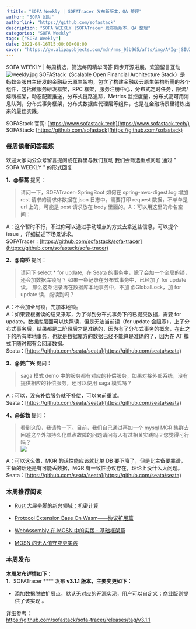 ```yaml
---
？title: "SOFA Weekly | SOFATracer 发布新版本，QA 整理"
author: "SOFA 团队"
authorlink: "https://github.com/sofastack"
description: "SOFA WEEKLY |SOFATracer 发布新版本，QA 整理"
categories: "SOFA Weekly"
tags: ["SOFA Weekly"]
date: 2021-04-16T15:00:00+08:00
cover: "https://gw.alipayobjects.com/mdn/rms_95b965/afts/img/A*Ig-jSIUZWx0AAAAAAAAAAAAAARQnAQ"
---
```

SOFA WEEKLY | 每周精选，筛选每周精华问答
同步开源进展，欢迎留言互动
![weekly.jpg](https://gw.alipayobjects.com/mdn/rms_95b965/afts/img/A*ARgKS6SuU7YAAAAAAAAAAAAAARQnAQ)
SOFAStack（Scalable Open Financial Architecture Stack）是蚂蚁金服自主研发的金融级云原生架构，包含了构建金融级云原生架构所需的各个组件，包括微服务研发框架，RPC 框架，服务注册中心，分布式定时任务，限流/熔断框架，动态配置推送，分布式链路追踪，Metrics 监控度量，分布式高可用消息队列，分布式事务框架，分布式数据库代理层等组件，也是在金融场景里锤炼出来的最佳实践。

SOFAStack 官网: [https://www.sofastack.tech](https://www.sofastack.tech/)
SOFAStack: [https://github.com/sofastack](https://github.com/sofastack)

### 每周读者问答提炼

欢迎大家向公众号留言提问或在群里与我们互动
我们会筛选重点问题
通过 " SOFA WEEKLY " 的形式回复

**1、@藜蒿** 提问：

>请问一下，SOFATracer+SpringBoot 如何在 spring-mvc-digest.log 增加 rest 请求的请求体数据在 json 日志中。需要打印 request 数据，不单单是 url 上的，可能是 post 请求放在 body 里面的。A：可以用这里的命名空间：<br />

A：这个暂时不行，不过你可以通过手动埋点的方式去拿这些信息，可以提个 issue ，详细描述下场景诉求。<br />
SOFATracer：[https://github.com/sofastack/sofa-tracer](https://github.com/sofastack/sofa-tracer)<br />

**2、@南桥** 提问：

> 请问下 select * for update,  在 Seata 的事务中，除了会加一个全局的锁，还会加数据库锁吗？
> 如果一条记录在分布式事务中，已经加了 for update 读。 那么这条记录再在数据库本地事务中，不加 @GlobalLock，加 for update 读，能读到吗？<br />

A：不会加全局锁，先加本地锁。<br />A：如果要根据读的结果来写，为了得到分布式事务下的已提交数据，需要 for update。数据库层面可以快照读，但是无法当前读（for update 会阻塞），上了分布式事务后，结果都是二阶段后才是准确的，因为有了分布式事务的概念，在此之下的所有本地事务，也就是数据库方的数据已经不能算是准确的了，因为在 AT 模式下随时都有会回滚数据。<br />
Seata：[https://github.com/seata/seata](https://github.com/seata/seata)<br />

**3、@姜广兴** 提问：

>saga 模式 demo 中的服务都有对应的补偿服务，如果对接外部系统，没有提供相应的补偿服务，还可以使用 saga 模式吗？

A：可以，没有补偿服务就不补偿，可以向前重试。<br />
Seata：[https://github.com/seata/seata](https://github.com/seata/seata)<br />

**4、@彭勃** 提问：

>看到这段，我请教一下。目前，我们自己通过再加一个 mysql MGR 集群去回避这个外部持久化单点故障的问题请问有人有过相关实践吗？您觉得可行吗？<br />
![](https://gw.alipayobjects.com/mdn/rms_95b965/afts/img/A*TzGXS558iF0AAAAAAAAAAAAAARQnAQ)

A：可以这么做，MGR 的话性能应该就比单 DB 要下降了，但是比主备要靠谱，主备的话还是有可能丢数据，MGR 有一致性协议存在，理论上没什么大问题。<br />
Seata：[https://github.com/seata/seata](https://github.com/seata/seata)

### 本周推荐阅读


- [Rust 大展拳脚的新兴领域：机密计算](http://mp.weixin.qq.com/s?__biz=MzUzMzU5Mjc1Nw==&mid=2247487576&idx=1&sn=0d0575395476db930dab4e0f75e863e5&chksm=faa0ff82cdd77694a6fc42e47d6f20c20310b26cedc13f104f979acd1f02eb5a37ea9cdc8ea5&scene=21)

- [Protocol Extension Base On Wasm——协议扩展篇](http://mp.weixin.qq.com/s?__biz=MzUzMzU5Mjc1Nw==&mid=2247487546&idx=1&sn=72c3f1ede27ca4ace7988e11ca20d5f9&chksm=faa0ffe0cdd776f6d17323466b500acee50a371663f18da34d8e4cbe32304d7681cf58ff9b45&scene=21)

- [WebAssembly 在 MOSN 中的实践 - 基础框架篇](http://mp.weixin.qq.com/s?__biz=MzUzMzU5Mjc1Nw==&mid=2247487508&idx=1&sn=4b725ef4d19372f1711c2eb066611acf&chksm=faa0ffcecdd776d81c3d78dbfff588d12ef3ec3c5607036e3994fee3e215695279996c045dbc&scene=21)

- [MOSN 的无人值守变更实践](http://mp.weixin.qq.com/s?__biz=MzUzMzU5Mjc1Nw==&mid=2247487479&idx=1&sn=e5972cbc1d8c04cff843380117158539&chksm=faa0e02dcdd7693b965e35014cfef4dc3be84e477e0c74694421658a2570162ad73883e7b054&scene=21)

### 本周发布
**本周发布详情如下：**<br />**1**、SOFATracer **** 发布 **v3.1.1 版本，主要变更如下：**

- 添加数据脱敏扩展点，默认无对应的开源实现，用户可以自定义；商业版则提供了该实现 。<br />

详细参考：<br />https://github.com/sofastack/sofa-tracer/releases/tag/v3.1.1
